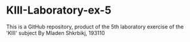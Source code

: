 # KIII-Laboratory-ex-5
This is a GitHub repository, product of the 5th laboratory exercise of the 'KIII' subject
By Mladen Shkrbikj, 193110
